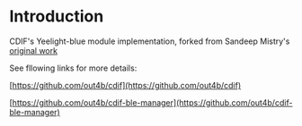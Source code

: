 # Introduction

CDIF's Yeelight-blue module implementation, forked from Sandeep Mistry's [original work](https://github.com/sandeepmistry/node-yeelight-blue) <br/>

See fllowing links for more details:

[https://github.com/out4b/cdif](https://github.com/out4b/cdif)

[https://github.com/out4b/cdif-ble-manager](https://github.com/out4b/cdif-ble-manager)
